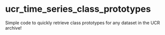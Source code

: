 # ucr_time_series_class_prototypes
Simple code to quickly retrieve class prototypes for any dataset in the UCR archive!
